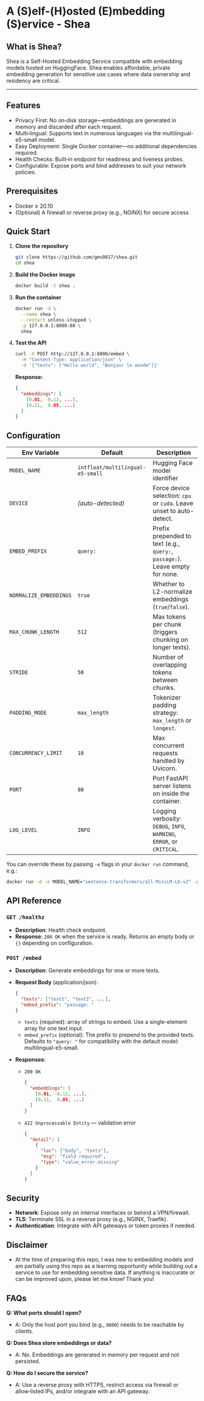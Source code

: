 # A (S)elf-(H)osted (E)mbedding (S)ervice - Shea

## What is Shea?
Shea is a Self-Hosted Embedding Service compatible with embedding models hosted on HuggingFace.
Shea enables affordable, private embedding generation for sensitive use cases where data ownership and residency are critical.

---

## Features
- Privacy First: No on‑disk storage—embeddings are generated in memory and discarded after each request.
- Multi‑lingual: Supports text in numerous languages via the multilingual-e5-small model.
- Easy Deployment: Single Docker container—no additional dependencies required.
- Health Checks: Built‑in endpoint for readiness and liveness probes.
- Configurable: Expose ports and bind addresses to suit your network policies.

## Prerequisites
- Docker ≥ 20.10
- (Optional) A firewall or reverse proxy (e.g., NGINX) for secure access

## Quick Start

1. **Clone the repository**

   ```bash
   git clone https://github.com/gms0817/shea.git
   cd shea
   ```

2. **Build the Docker image**

   ```bash
   docker build -t shea .
   ```

3. **Run the container**

   ```bash
   docker run -d \
     --name shea \
     --restart unless-stopped \
     -p 127.0.0.1:8000:80 \
     shea
   ```

4. **Test the API**

   ```bash
   curl -X POST http://127.0.0.1:8000/embed \
     -H "Content-Type: application/json" \
     -d '{"texts": ["Hello world", "Bonjour le monde"]}'
   ```

   **Response:**

   ```json
   {
     "embeddings": [
       [0.01, -0.12, ...],
       [0.11,  0.05, ...]
     ]
   }
   ```

## Configuration

| Env Variable           | Default                          | Description                                                                |
| ---------------------- | -------------------------------- | -------------------------------------------------------------------------- |
| `MODEL_NAME`           | `intfloat/multilingual-e5-small` | Hugging Face model identifier                                              |
| `DEVICE`               | *(auto-detected)*                | Force device selection: `cpu` or `cuda`. Leave unset to auto-detect.       |
| `EMBED_PREFIX`         | `query:`                         | Prefix prepended to text (e.g., `query:`, `passage:`). Leave empty for none.|
| `NORMALIZE_EMBEDDINGS` | `true`                           | Whether to L2-normalize embeddings (`true`/`false`).                       |
| `MAX_CHUNK_LENGTH`     | `512`                            | Max tokens per chunk (triggers chunking on longer texts).                  |
| `STRIDE`               | `50`                             | Number of overlapping tokens between chunks.                               |
| `PADDING_MODE`         | `max_length`                     | Tokenizer padding strategy: `max_length` or `longest`.                     |
| `CONCURRENCY_LIMIT`    | `10`                             | Max concurrent requests handled by Uvicorn.                                |
| `PORT`                 | `80`                             | Port FastAPI server listens on inside the container.                       |
| `LOG_LEVEL`            | `INFO`                           | Logging verbosity: `DEBUG`, `INFO`, `WARNING`, `ERROR`, or `CRITICAL`.     |

You can override these by passing `-e` flags in your `docker run` command, e.g.:

```bash
docker run -d -e MODEL_NAME="sentence-transformers/all-MiniLM-L6-v2" -p 8000:80 shea
````

## API Reference

### `GET /healthz`

* **Description**: Health check endpoint.
* **Response**: `200 OK` when the service is ready. Returns an empty body or `{}` depending on configuration.

### `POST /embed`

* **Description**: Generate embeddings for one or more texts.

* **Request Body** (application/json):

  ```json
  {
    "texts": ["text1", "text2", ...],
    "embed_prefix": "passage: "
  }
  ```

   * `texts` (required): array of strings to embed. Use a single-element array for one text input.
   * `embed_prefix` (optional): The prefix to prepend to the provided texts. Defaults to `"query: "` for compatibility with the default model: multilingual-e5-small.

* **Responses**:

   * `200 OK`

     ```json
     {
       "embeddings": [
         [0.01, -0.12, ...],
         [0.11,  0.05, ...]
       ]
     }
     ```
   * `422 Unprocessable Entity` — validation error

     ```json
     {
       "detail": [
         {
           "loc": ["body", "texts"],
           "msg": "field required",
           "type": "value_error.missing"
         }
       ]
     }
     ```


## Security

* **Network**: Expose only on internal interfaces or behind a VPN/firewall.
* **TLS**: Terminate SSL in a reverse proxy (e.g., NGINX, Traefik).
* **Authentication**: Integrate with API gateways or token proxies if needed.

## Disclaimer
- At the time of preparing this repo, I was new to embedding models and am partially using this repo as a learning opportunity while building out a service to use for embedding sensitive data. If anything is inaccurate or can be improved upon, please let me know! Thank you!

## FAQs

**Q: What ports should I open?**
* A: Only the host port you bind (e.g., `8000`) needs to be reachable by clients.

**Q: Does Shea store embeddings or data?**
* A: No. Embeddings are generated in memory per request and not persisted.

**Q: How do I secure the service?**
* A: Use a reverse proxy with HTTPS, restrict access via firewall or allow‑listed IPs, and/or integrate with an API gateway.
